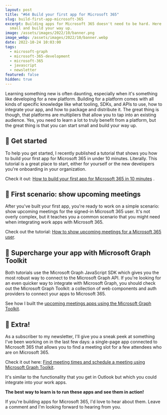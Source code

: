 ```yaml
---
layout: post
title: "#64 Build your first app for Microsoft 365"
slug: build-first-app-microsoft-365
excerpt: Building apps for Microsoft 365 doesn't need to be hard. Here's how to start
  small and build your way up.
image: /assets/images/2022/10/banner.png
image_webp: /assets/images/2022/10/banner.webp
date: 2022-10-24 10:03:00
tags:
  - microsoft-graph
  - microsoft-365-development
  - microsoft-365
  - javascript
  - newsletter
featured: false
hidden: true
---
```


Learning something new is often daunting, especially when it's something like developing for a new platform. Building for a platform comes with all kinds of specific knowledge like what tooling, SDKs, and APIs to use, how to integrate your app, and how to package and distribute it. The great thing is though, that platforms are multipliers that allow you to tap into an existing audience. Yes, you need to learn a lot to truly benefit from a platform, but the great thing is that you can start small and build your way up.

## 🥇 Get started

To help you get started, I recently published a tutorial that shows you how to build your first app for Microsoft 365 in under 10 minutes. Literally. This tutorial is a great place to start, either for yourself or the new developers you're onboarding in your organization.

Check it out: [How to build your first app for Microsoft 365 in 10 minutes](https://www.freecodecamp.org/news/build-microsoft-365-application-in-10-minutes/) .

## 📆 First scenario: show upcoming meetings

After you've built your first app, you're ready to work on a simple scenario: show upcoming meetings for the signed-in Microsoft 365 user. It's not overly complex, but it teaches you a common scenario that you might need when integrating work apps with Microsoft 365.

Check out the tutorial: [How to show upcoming meetings for a Microsoft 365 user](https://www.freecodecamp.org/news/how-to-show-upcoming-meetings-for-a-microsoft-365-user/).

## 🚀 Supercharge your app with Microsoft Graph Toolkit

Both tutorials use the Microsoft Graph JavaScript SDK which gives you the most robust way to connect to the Microsoft Graph API. If you're looking for an even quicker way to integrate with Microsoft Graph, you should check out the Microsoft Graph Toolkit: a collection of web components and auth providers to connect your apps to Microsoft 365.

See how I built the [upcoming meetings apps using the Microsoft Graph Toolkit](https://github.com/waldekmastykarz/graph-mgt-upcomingmeetings).

## 💯 Extra!

As a subscriber to my newsletter, I'll give you a sneak peek at something I've been working on in the last few days: a single-page app connected to Microsoft 365 that allows you to find a meeting slot for a few attendees who are on Microsoft 365.

Check it out here: [Find meeting times and schedule a meeting using Microsoft Graph Toolkit](https://github.com/waldekmastykarz/mgt-spa-findmeetingtimes).

It's similar to the functionality that you get in Outlook but which you could integrate into your work apps.

**The best way to learn is to run these apps and see them in action!**

If you're building apps for Microsoft 365, I'd love to hear about them. Leave a comment and I'm looking forward to hearing from you.
